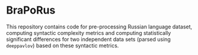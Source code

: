 # BraPoRus
This repository contains code for pre-processing Russian language dataset, computing syntactic complexity metrics and computing 
statistically significant differences for two independent data sets (parsed using `deeppavlov`) based on these syntactic metrics. 
